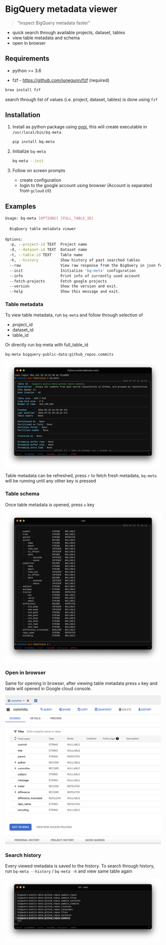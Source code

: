 # BigQuery metadata viewer

> "Inspect BigQuery metadata faster"

- quick search through available projects, dataset, tables
- view table metadata and schema
- open in browser

## Requirements

- python >= 3.6

- fzf - https://github.com/junegunn/fzf (required)

```bash
brew install fzf
```

search through list of values (i.e. project, dataset, tables) is done using `fzf`

## Installation

1. Install as python package using [pypi](https://pypi.org/project/bq-meta/), this will create executable in `/usr/local/bin/bq-meta`

    ```bash
    pip install bq-meta
    ```

2. Initialize `bq-meta`

    ```bash
    bq-meta --init
    ```

3. Follow on screen prompts

    - create configuration
    - login to the google account using browser (Account is separated from `gcloud` cli)

## Examples

```bash
Usage: bq-meta [OPTIONS] [FULL_TABLE_ID]

  BiqQuery table metadata viewer

Options:
  -p, --project-id TEXT  Project name
  -d, --dataset-id TEXT  Dataset name
  -t, --table-id TEXT    Table name
  -h, --history          Show history of past searched tables
  --raw                  View raw response from the BigQuery in json format
  --init                 Initialize 'bq-meta' configuration
  --info                 Print info of currently used account
  --fetch-projects       Fetch google projects
  --version              Show the version and exit.
  --help                 Show this message and exit.
```

### Table metadata

To view table metadata, run `bq-meta` and follow through selection of

- project_id
- dataset_id
- table_id

Or directly run bq-meta with full_table_id

```bash
bq-meta bigquery-public-data:github_repos.commits
```

![metadata](./docs/metadata.png)

Table metadata can be refreshed, press `r` to fetch fresh metadata, `bq-meta` will be running until any other key is pressed

### Table schema

Once table metadata is opened, press `s` key

![schema](./docs/schema.png)

### Open in browser

Same for opening in browser, after viewing table metadata press `o` key and table will opened in Google cloud console.

![browser](./docs/browser.png)

### Search history

Every viewed metadata is saved to the history. To search through history, run `bq-meta --history` / `bq-meta -h` and view same table again

![history](./docs/history.png)